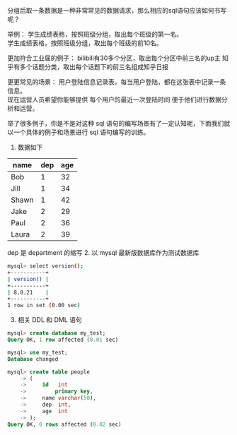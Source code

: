 分组后取一条数据是一种非常常见的数据请求，那么相应的sql语句应该如何书写呢？

举例：
学生成绩表格，按照班级分组，取出每个班级的第一名。  
学生成绩表格，按照班级分组，取出每个班级的前10名。  

更加符合工业届的例子：
bilibili有30多个分区，取出每个分区中前三名的up主
知乎有多个话题分类，取出每个话题下的前三名组成知乎日报

更更常见的场景：
用户登陆信息记录表，每当用户登陆，都在这张表中记录一条信息。  
现在运营人员希望你能够提供 每个用户的最近一次登陆时间 便于他们进行数据分析和运营。

举了很多例子，你是不是对这种 sql 语句的编写场景有了一定认知呢，下面我们就以一个具体的例子和场景进行 sql 语句编写的训练。

1. 数据如下  

| name | dep | age |  
| ---    | ---   |--- |
| Bob  | 1     | 32  |
| Jill | 1     | 34  |
| Shawn| 1     | 42  |
| Jake | 2     | 29  |
| Paul | 2     | 36  |
| Laura| 2     | 39  |

dep 是 department 的缩写
2. 以 mysql 最新版数据库作为测试数据库
```bash
mysql> select version();
+-----------+
| version() |
+-----------+
| 8.0.21    |
+-----------+
1 row in set (0.00 sec)
```
3. 相关 DDL 和 DML 语句
```sql
mysql> create database my_test;
Query OK, 1 row affected (0.01 sec)

mysql> use my_test;
Database changed

mysql> create table people
    -> (
    ->     id   int
    ->         primary key,
    ->     name varchar(50),
    ->     dep  int,
    ->     age  int
    -> );
Query OK, 0 rows affected (0.02 sec)
```
